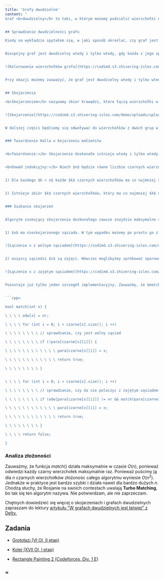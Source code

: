 ```yaml
---
title: 'Grafy dwudzielne'
content: "
Graf <b>dwudzielny</b> to taki, w którym możemy podzielić wierzchołki na dwa zbiory w taki sposób, by pomiędzy wierzchołkami należącymi do tych samych zbiorów nie istniały krawędzie.


## Sprawdzanie dwudzielności grafu

Kiedy na wykładzie spytałem się, w jaki sposób określać, czy graf jest dwudzielny, jeden z uczniów odpowiedział: \"po treści zadania\". Zdecydowanie miał rację. Prawie zawsze od razu widać, że mamy do czynienia z grafem dwudzielnym oraz co stanowi odpowiednie zbiory wierzchołków. Niemniej istnieje bardzo prosty sposób sprawdzania dwudzielności dowolnego grafu.


Niespójny graf jest dwudzielny wtedy i tylko wtedy, gdy każda z jego spójnych jest dwudzielna. Z tego powodu będziemy zakładać, że jest spójny. Weźmy dowolny wierzchołek $x$ i przypiszmy go do pierwszego zbioru. Wówczas wszyscy jego sąsiedzi muszą być w drugim zbiorze. Z kolei sąsiedzi sąsiadów w pierwszym itd. Oznacza to, że możemy puścić DFSa, który przypisze wierzchołki na zmianę do pierwszego i drugiego zbioru. Jeśli po zakończeniu procedury w którymś zbiorze będą istniały dwa wierzchołki połączone krawędzią, graf nie jest dwudzielny. W przeciwnym wypadku w oczywisty sposób jest.


![Kolorowanie wierzchołków grafu](https://codimd.s3.shivering-isles.com/demo/uploads/upload_0a94f212d8198f5755abed31ff4b7961.png)


Przy okazji możemy zauważyć, że graf jest dwudzielny wtedy i tylko wtedy, gdy <b>każdy jego cykl jest długości parzystej.</b> Łatwo jest udowodnić tę własność, orzystając z kolorowania grafu.


## Skojarzenia

<b>Skojarzeniem</b> nazywamy zbior krawędzi, które łączą wierzchołki w rozłączne pary. Jeśli w każdy wierzchołek ma swoją parę, skojarzenie nazywamy <b>doskonałym.</b> Naszym celem jest znalezienie <b>maksymalnego skojarzenia,</b> tzn. takiego, w którym jak najwięcej wierzchołków zostało sparowanych.


![Skojarzenie](https://codimd.s3.shivering-isles.com/demo/uploads/upload_b872bdab159c2a18e3a5f0ec70fd9f08.png)


W dalszej części będziemy się odwoływać do wierzchołków z dwóch grup w grafie dwudzielnym jako białych i czarnych - tak, jak pomalowaliśmy je na samym początku dowodząc, że graf jest dwudzielny.


### Twierdzenie Halla o kojarzeniu małżeństw


<b>Twierdzenie:</b> Skojarzenie doskonałe istnieje wtedy i tylko wtedy, gdy każda podgrupa $k$ czarnych wierzchołków ma co najmniej $k$ białych sąsiadów.


<b>Dowód indukcyjny:</b> Niech $n$ będzie równe liczbie czarnych wierzchołków. Dla $n = 1$ poprawność twierdzenia jest oczywista: jeśli chcemy sparować pojedynczy wierzchołek, musi on mieć co najmniej jednego sąsiada. Załóżmy, że $n > 1$ oraz twierdzenie zachodzi dla każdego $k < n.$ Istnieją dwa przypadki:


1) Dla każdego $k < n$ każde $k$ czarnych wierzchołków ma co najmniej $k + 1$ białych sąsiadów. Wówczas $n$-ty czarny wierzchołek może zostać sparowany z którymkolwiek ze swoich sąsiadów. Pozostałe $n - 1$ możemy skojarzyć zgodnie z założeniem indukcyjnym.


2) Istnieje zbiór $k$ czarnych wierzchołków, który ma co najmniej $k$ sąsiadów. Możemy je sparować z Tw. Halla zachodzi dla $k < n.$ Każdy z pozostałych $n - k$ czarnych wierzchołków może też dostać parę, ponieważ gdyby $w \\leqslant n - k$ z nich miało mniej niż $w$ białych sąsiadów, to łącznie z tymi $k,$ których już sparowaliśmy, miałoby mniej niż $k + w,$ co jest niezgodne z założeniami.


### Szukanie skojarzeń


Algorytm szukający skojarzenia doskonałego zawsze znajdzie maksymalne skojarzenie. Okazuje się on bardzo prosty oraz korzysta tylko z Twierdzenia Halla. Utwórzmy tablicę $para[],$ która będzie nam mówić, z jakim czarnym wierzchołkiem jest skojarzony dany biały wierzchołek. Na początku dla każdego $y$ $para[y] = 0,$ co oznacza, że $y$ nie ma pary. Będziemy próbowali znajdować pary kolejnym czarnym wierzchołkom. Pomoże nam w tym procedura $match(x),$ która próbuje znaleźć czarnemu wierzchołkowi $x$ parę i zwraca true jeśli się to udało. Musimy rozważyć dwa przypadki:


1) $x$ ma nieskojarzonego sąsiada. W tym wypadku możemy po prostu go z nim połączyć i uzyskamy skojarzenie o $1$ większe.


![Łączenie x z wolnym sąsiadem](https://codimd.s3.shivering-isles.com/demo/uploads/upload_ff5e2bc623260e05aa6fb695051d3b22.png)


2) wszyscy sąsiedzi $x$ są zajęci. Wówczas moglibyśmy spróbować sparować $x$ z jednym z jego (zajętych) sąsiadów, natomiast jego dawnej parze spróbować znaleźć nową parę. Możemy sprawdzić, czy jest to możliwe wywołując rekurencyjnie funkcję $match().$ Jeśli tak, znaleźliśmy parę dla $x.$ W przeciwnym wypadku skojarzenie $x$ sprawia, że inny czarny wierzchołek musiałby się pozbyć swojej pary, nie zyskując innej. Nie zwiększy nam to naszego skojarzenia. Z Twierdzenia Halla wiemy, że w takim wypadku nie ma sensu kojarzyć $x.$


![Łączenie x z zajętym sąsiadem](https://codimd.s3.shivering-isles.com/demo/uploads/upload_dd8d66a759a969e7a41012c836449592.png)


Pozostaje już tylko jeden szczegół implementacyjny. Zauważmy, że $match()$ jest DFSem, który będzie wywoływany wiele razy od różnych nieskojarzonych czarnych wierzchołków. Z tego powodu po każdym sprawdzeniu, czy dany wierzchołek da się skojarzyć musielibyśmy zerować tablicę $odw[],$ co zajmuje czas $O(n)$ i znacznie pogarsza czas działania algorytmu. Gdybyśmy jednak zmienili typ $odw[]$ z bool na int, moglibyśmy \"zerować\" ją w $O(1)$ zmieniając wartość globalnej zmiennej $nr$ o $1.$ Wówczas wierzchołek $x$ byłby odwiedzony wtedy i tylko wtedy, gdy $odw[x] = nr.$


```cpp=

bool match(int x) {

\ \ \ \ odw[x] = nr;

\ \ \ \ for (int i = 0; i < czarne[x].size(); i ++)

\ \ \ \ \ \ \ \ // sprawdzanie, czy jest wolny sąsiad

\ \ \ \ \ \ \ \ if (!para[czarne[x][i]]) {

\ \ \ \ \ \ \ \ \ \ \ \ para[czarne[x][i]] = x;

\ \ \ \ \ \ \ \ \ \ \ \ return true;

\ \ \ \ \ \ \ \ }


\ \ \ \ for (int i = 0; i < czarne[x].size(); i ++)

\ \ \ \ \ \ \ \ // sprawdzanie, czy da sie polaczyc z zajętym sąsiadem

\ \ \ \ \ \ \ \ if (odw[para[czarne[x][i]]] != nr && match(para[czarne[x][i]])) {

\ \ \ \ \ \ \ \ \ \ \ \ para[czarne[x][i]] = x;

\ \ \ \ \ \ \ \ \ \ \ \ return true;

\ \ \ \ \ \ \ \ }

\ \ \ \ return false;

}

```


### Analiza złożoności

Zauważmy, że funkcja $match()$ działa maksymalnie w czasie $O(n),$ ponieważ odwiedzi każdy czarny wierzchołek maksymalnie raz. Ponieważ puścimy ją dla $n$ czarnych wierzchołków złożonośc całego algorytmu wyniesie $O(n^2).$ Jednakże w praktyce jest bardzo szybki i działa nawet dla bardzo dużych $n.$ Chodzą słuchy, że Rosjanie na swoich contestach uwalają <b>Turbo Matching</b>, bo tak się ten algorytm nazywa. Nie potwierdzam, ale nie zaprzeczam.


Chętnych dowiedzieć się więcej o skojarzeniach i grafach dwudzielnych zapraszam do lektury [artykułu \"W grafach dwudzielnych jest łatwiej\" z Delty.](http://www.deltami.edu.pl/temat/matematyka/teoria_grafow/2013/10/31/W_grafach_dwudzielnych_jest_latwiej/)


## Zadania

- [Grotołazi (VI OI, II etap)](https://szkopul.edu.pl/problemset/problem/eZiOMPFA4Cq9YsIFAjhCZlo9/site/?key=statement)

- [Kolej (XVII OI, I etap)](https://szkopul.edu.pl/problemset/problem/TJVrS_hRC8W5Q6ZBW6mETAIm/site/?key=statement)

- [Rectangle Painting 2 (Codeforces, Div. 1 E)](https://codeforces.com/contest/1198/problem/E)

"
---
```

